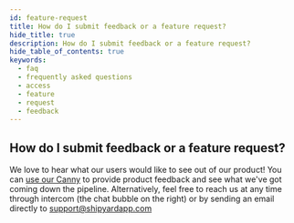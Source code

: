 ```yaml
---
id: feature-request
title: How do I submit feedback or a feature request?
hide_title: true
description: How do I submit feedback or a feature request?
hide_table_of_contents: true
keywords:
  - faq
  - frequently asked questions
  - access
  - feature
  - request
  - feedback
---
```


## How do I submit feedback or a feature request?

We love to hear what our users would like to see out of our product! You can [use our Canny](https://shipyard.canny.io/) to provide product feedback and see what we've got coming down the pipeline. Alternatively, feel free to reach us at any time through intercom (the chat bubble on the right) or by sending an email directly to [support@shipyardapp.com](mailto:support@shipyardapp.com)